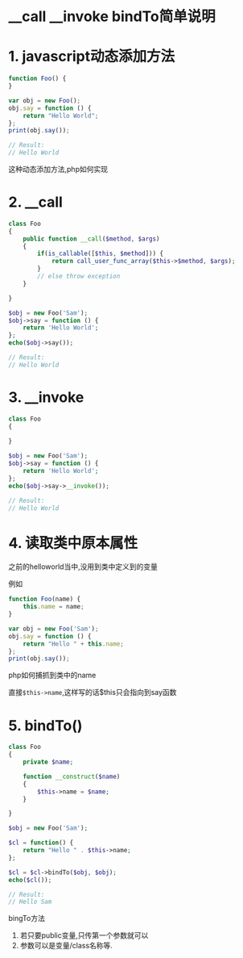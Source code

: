 
# __call __invoke bindTo简单说明

# 1. javascript动态添加方法

```javascript
function Foo() {
}

var obj = new Foo();
obj.say = function () {
    return "Hello World";
};
print(obj.say());

// Result:
// Hello World
```

这种动态添加方法,php如何实现

# 2. __call

```php
class Foo
{
    public function __call($method, $args)
    {
        if(is_callable([$this, $method])) {
            return call_user_func_array($this->$method, $args);
        }
        // else throw exception
    }

}

$obj = new Foo('Sam');
$obj->say = function () {
    return 'Hello World';
};
echo($obj->say());

// Result:
// Hello World
```

# 3. __invoke

```php
class Foo
{
	
}

$obj = new Foo('Sam');
$obj->say = function () {
    return 'Hello World';
};
echo($obj->say->__invoke());

// Result:
// Hello World
```

# 4. 读取类中原本属性

之前的helloworld当中,没用到类中定义到的变量

例如

```javascript
function Foo(name) {
    this.name = name;
}

var obj = new Foo('Sam');
obj.say = function () {
    return "Hello " + this.name;
};
print(obj.say());

```

php如何捕抓到类中的name

直接`$this->name`,这样写的话$this只会指向到say函数

# 5. bindTo()

```php
class Foo
{
    private $name;

    function __construct($name)
    {
        $this->name = $name;
    }

}

$obj = new Foo('Sam');

$cl = function() {
    return "Hello " . $this->name;
};

$cl = $cl->bindTo($obj, $obj);
echo($cl());

// Result:
// Hello Sam
```

bingTo方法

1. 若只要public变量,只传第一个参数就可以
2. 参数可以是变量/class名称等.

